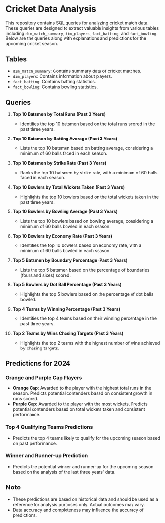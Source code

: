 # Cricket Data Analysis

This repository contains SQL queries for analyzing cricket match data. These queries are designed to extract valuable insights from various tables including `dim_match_summary`, `dim_players`, `fact_batting`, and `fact_bowling`. Below are the queries along with explanations and predictions for the upcoming cricket season.

## Tables

- `dim_match_summary`: Contains summary data of cricket matches.
- `dim_players`: Contains information about players.
- `fact_batting`: Contains batting statistics.
- `fact_bowling`: Contains bowling statistics.

## Queries

1. **Top 10 Batsmen by Total Runs (Past 3 Years)**
    - Identifies the top 10 batsmen based on the total runs scored in the past three years.

2. **Top 10 Batsmen by Batting Average (Past 3 Years)**
    - Lists the top 10 batsmen based on batting average, considering a minimum of 60 balls faced in each season.

3. **Top 10 Batsmen by Strike Rate (Past 3 Years)**
    - Ranks the top 10 batsmen by strike rate, with a minimum of 60 balls faced in each season.

4. **Top 10 Bowlers by Total Wickets Taken (Past 3 Years)**
    - Highlights the top 10 bowlers based on the total wickets taken in the past three years.

5. **Top 10 Bowlers by Bowling Average (Past 3 Years)**
    - Lists the top 10 bowlers based on bowling average, considering a minimum of 60 balls bowled in each season.

6. **Top 10 Bowlers by Economy Rate (Past 3 Years)**
    - Identifies the top 10 bowlers based on economy rate, with a minimum of 60 balls bowled in each season.

7. **Top 5 Batsmen by Boundary Percentage (Past 3 Years)**
    - Lists the top 5 batsmen based on the percentage of boundaries (fours and sixes) scored.

8. **Top 5 Bowlers by Dot Ball Percentage (Past 3 Years)**
    - Highlights the top 5 bowlers based on the percentage of dot balls bowled.

9. **Top 4 Teams by Winning Percentage (Past 3 Years)**
    - Identifies the top 4 teams based on their winning percentage in the past three years.

10. **Top 2 Teams by Wins Chasing Targets (Past 3 Years)**
    - Highlights the top 2 teams with the highest number of wins achieved by chasing targets.

## Predictions for 2024

### Orange and Purple Cap Players
- **Orange Cap**: Awarded to the player with the highest total runs in the season. Predicts potential contenders based on consistent growth in runs scored.
- **Purple Cap**: Awarded to the player with the most wickets. Predicts potential contenders based on total wickets taken and consistent performance.

### Top 4 Qualifying Teams Predictions
- Predicts the top 4 teams likely to qualify for the upcoming season based on past performance.

### Winner and Runner-up Prediction
- Predicts the potential winner and runner-up for the upcoming season based on the analysis of the last three years' data.

## Note
- These predictions are based on historical data and should be used as a reference for analysis purposes only. Actual outcomes may vary.
- Data accuracy and completeness may influence the accuracy of predictions.

